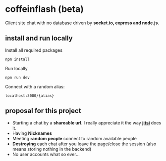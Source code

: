 # coffeinflash (beta)

Client site chat with no database driven by **socket.io, express and node.js**.

## install and run locally

Install all required packages

```npm install```

Run locally

```npm run dev```

Connect with a random alias:

`localhost:3000/{alias}`

## proposal for this project

- Starting a chat by a **shareable url**. I really appreciate it the way [**jitsi**](https://meet.jit.si/) does it.
- Having **Nicknames**
- Meeting **random people** connect to random available people
- **Destroying** each chat after you leave the page/close the session (also means storing nothing in the backend)
- No user accounts what so ever...

